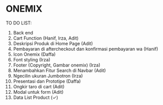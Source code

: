# ONEMIX

TO DO LIST: 
1. Back end
2. Cart Function (Hanif, Irza, Adit)
4. Deskripsi Produk di Home Page (Adit)
5. Pembayaran di aftercheckout dan konfirmasi pembayaran wa (Hanif)
6. Icon Onemix (Daffa) 
7. Font styling (Irza)
8. Footer (Copyright, Gambar onemix) (Irza)
9. Menambahkan Fitur Search di Navbar (Adit)
10. Ngecilin ukuran Jumbotron (Irza)
11. Presentasi dan Prototipe (Daffa)
12. Ongkir taro di cart (Adit)
13. Modal untuk form (Adit)
14. Data List Product (✓)
